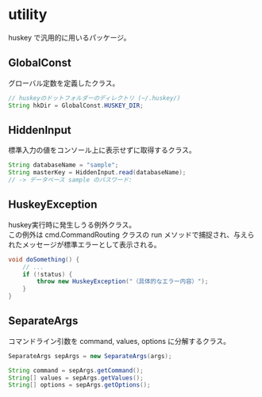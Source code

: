 # utility

huskey で汎用的に用いるパッケージ。

## GlobalConst

グローバル定数を定義したクラス。

```java
// huskeyのドットフォルダーのディレクトリ (~/.huskey/)
String hkDir = GlobalConst.HUSKEY_DIR;
```

## HiddenInput

標準入力の値をコンソール上に表示せずに取得するクラス。

```java
String databaseName = "sample";
String masterKey = HiddenInput.read(databaseName);
// -> データベース sample のパスワード:
```

## HuskeyException

huskey実行時に発生しうる例外クラス。  
この例外は cmd.CommandRouting クラスの run メソッドで捕捉され、与えられたメッセージが標準エラーとして表示される。

```java
void doSomething() {
    // ...
    if (!status) {
        throw new HuskeyException("（具体的なエラー内容）");
    }
}
```

## SeparateArgs

コマンドライン引数を command, values, options に分解するクラス。

```java
SeparateArgs sepArgs = new SeparateArgs(args);

String command = sepArgs.getCommand();
String[] values = sepArgs.getValues();
String[] options = sepArgs.getOptions();
```
